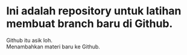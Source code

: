 # Ini adalah repository untuk latihan membuat branch baru di Github.

Github itu asik loh.<br>
Menambahkan materi baru ke Github.
